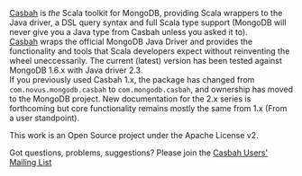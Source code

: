 [Casbah](http://github.com/mongodb/casbah "Casbah") is *the* Scala toolkit for MongoDB, providing Scala wrappers to the Java driver, a DSL query syntax and full Scala type support (MongoDB will never give you a Java type from Casbah unless you asked it to).  
[Casbah](http://github.com/mongodb/casbah "Casbah") wraps the official MongoDB Java Driver and provides the functionality and tools that Scala developers expect without reinventing the wheel uneccessarily. The current (latest) version has been tested against MongoDB 1.6.x with Java driver 2.3.  
If you previously used Casbah 1.x, the package has changed from `com.novus.mongodb.casbah` to `com.mongodb.casbah`, and ownership has moved to the MongoDB project.  New documentation for the 2.x series is forthcoming but core functionality remains mostly the same from 1.x (From a user standpoint).

This work is an Open Source project under the Apache License v2.

Got questions, problems, suggestions? Please join the [Casbah Users' Mailing List](http://groups.google.com/group/mongodb-casbah-users)
